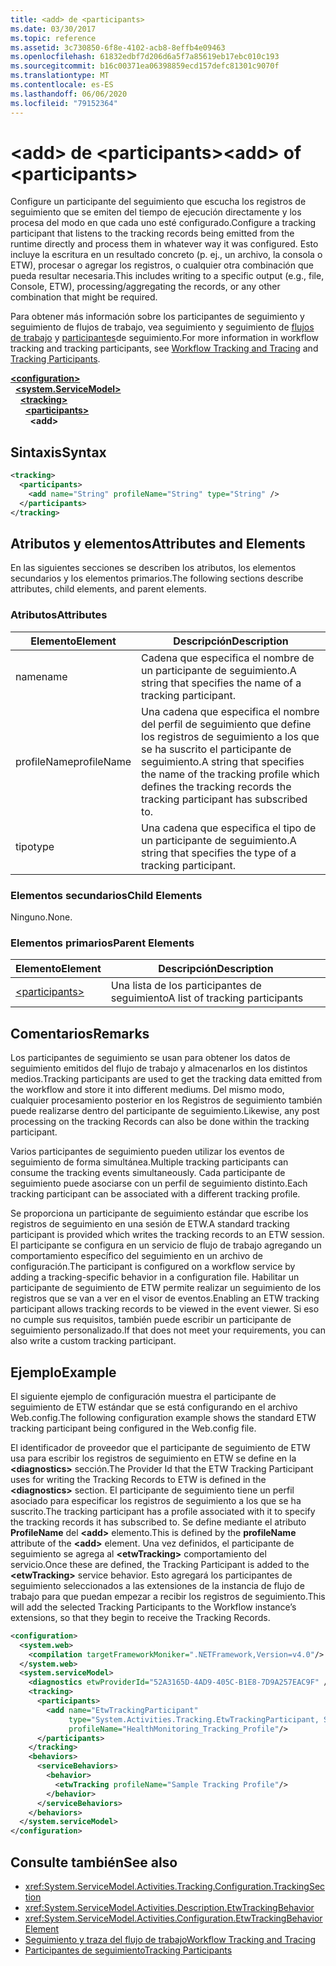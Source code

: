 ```yaml
---
title: <add> de <participants>
ms.date: 03/30/2017
ms.topic: reference
ms.assetid: 3c730850-6f8e-4102-acb8-8effb4e09463
ms.openlocfilehash: 61832edbf7d206d6a5f7a85619eb17ebc010c193
ms.sourcegitcommit: b16c00371ea06398859ecd157defc81301c9070f
ms.translationtype: MT
ms.contentlocale: es-ES
ms.lasthandoff: 06/06/2020
ms.locfileid: "79152364"
---
```

# <a name="add-of-participants"></a><span data-ttu-id="b0439-102">\<add> de \<participants></span><span class="sxs-lookup"><span data-stu-id="b0439-102">\<add> of \<participants></span></span>
<span data-ttu-id="b0439-103">Configure un participante del seguimiento que escucha los registros de seguimiento que se emiten del tiempo de ejecución directamente y los procesa del modo en que cada uno esté configurado.</span><span class="sxs-lookup"><span data-stu-id="b0439-103">Configure a tracking participant that listens to the tracking records being emitted from the runtime directly and process them in whatever way it was configured.</span></span> <span data-ttu-id="b0439-104">Esto incluye la escritura en un resultado concreto (p. ej., un archivo, la consola o ETW), procesar o agregar los registros, o cualquier otra combinación que pueda resultar necesaria.</span><span class="sxs-lookup"><span data-stu-id="b0439-104">This includes writing to a specific output (e.g., file, Console, ETW), processing/aggregating the records, or any other combination that might be required.</span></span>  
  
 <span data-ttu-id="b0439-105">Para obtener más información sobre los participantes de seguimiento y seguimiento de flujos de trabajo, vea seguimiento y seguimiento de [flujos de trabajo](../../../windows-workflow-foundation/workflow-tracking-and-tracing.md) y [participantes](../../../windows-workflow-foundation/tracking-participants.md)de seguimiento.</span><span class="sxs-lookup"><span data-stu-id="b0439-105">For more information in workflow tracking and tracking participants, see [Workflow Tracking and Tracing](../../../windows-workflow-foundation/workflow-tracking-and-tracing.md) and [Tracking Participants](../../../windows-workflow-foundation/tracking-participants.md).</span></span>  
  
[**\<configuration>**](../configuration-element.md)\
&nbsp;&nbsp;[**\<system.ServiceModel>**](system-servicemodel-of-workflow.md)\
&nbsp;&nbsp;&nbsp;&nbsp;[**\<tracking>**](tracking.md)\
&nbsp;&nbsp;&nbsp;&nbsp;&nbsp;&nbsp;[**\<participants>**](participants.md)\
&nbsp;&nbsp;&nbsp;&nbsp;&nbsp;&nbsp;&nbsp;&nbsp;**\<add>**  
  
## <a name="syntax"></a><span data-ttu-id="b0439-106">Sintaxis</span><span class="sxs-lookup"><span data-stu-id="b0439-106">Syntax</span></span>  
  
```xml
<tracking>
  <participants>
    <add name="String" profileName="String" type="String" />
  </participants>
</tracking>
```  
  
## <a name="attributes-and-elements"></a><span data-ttu-id="b0439-107">Atributos y elementos</span><span class="sxs-lookup"><span data-stu-id="b0439-107">Attributes and Elements</span></span>  
 <span data-ttu-id="b0439-108">En las siguientes secciones se describen los atributos, los elementos secundarios y los elementos primarios.</span><span class="sxs-lookup"><span data-stu-id="b0439-108">The following sections describe attributes, child elements, and parent elements.</span></span>  
  
### <a name="attributes"></a><span data-ttu-id="b0439-109">Atributos</span><span class="sxs-lookup"><span data-stu-id="b0439-109">Attributes</span></span>  
  
|<span data-ttu-id="b0439-110">Elemento</span><span class="sxs-lookup"><span data-stu-id="b0439-110">Element</span></span>|<span data-ttu-id="b0439-111">Descripción</span><span class="sxs-lookup"><span data-stu-id="b0439-111">Description</span></span>|  
|-------------|-----------------|  
|<span data-ttu-id="b0439-112">name</span><span class="sxs-lookup"><span data-stu-id="b0439-112">name</span></span>|<span data-ttu-id="b0439-113">Cadena que especifica el nombre de un participante de seguimiento.</span><span class="sxs-lookup"><span data-stu-id="b0439-113">A string that specifies the name of a tracking participant.</span></span>|  
|<span data-ttu-id="b0439-114">profileName</span><span class="sxs-lookup"><span data-stu-id="b0439-114">profileName</span></span>|<span data-ttu-id="b0439-115">Una cadena que especifica el nombre del perfil de seguimiento que define los registros de seguimiento a los que se ha suscrito el participante de seguimiento.</span><span class="sxs-lookup"><span data-stu-id="b0439-115">A string that specifies the name of the tracking profile which defines the tracking records the tracking participant has subscribed to.</span></span>|  
|<span data-ttu-id="b0439-116">tipo</span><span class="sxs-lookup"><span data-stu-id="b0439-116">type</span></span>|<span data-ttu-id="b0439-117">Una cadena que especifica el tipo de un participante de seguimiento.</span><span class="sxs-lookup"><span data-stu-id="b0439-117">A string that specifies the type of a tracking participant.</span></span>|  
  
### <a name="child-elements"></a><span data-ttu-id="b0439-118">Elementos secundarios</span><span class="sxs-lookup"><span data-stu-id="b0439-118">Child Elements</span></span>  
 <span data-ttu-id="b0439-119">Ninguno.</span><span class="sxs-lookup"><span data-stu-id="b0439-119">None.</span></span>  
  
### <a name="parent-elements"></a><span data-ttu-id="b0439-120">Elementos primarios</span><span class="sxs-lookup"><span data-stu-id="b0439-120">Parent Elements</span></span>  
  
|<span data-ttu-id="b0439-121">Elemento</span><span class="sxs-lookup"><span data-stu-id="b0439-121">Element</span></span>|<span data-ttu-id="b0439-122">Descripción</span><span class="sxs-lookup"><span data-stu-id="b0439-122">Description</span></span>|  
|-------------|-----------------|  
|[\<participants>](participants.md)|<span data-ttu-id="b0439-123">Una lista de los participantes de seguimiento</span><span class="sxs-lookup"><span data-stu-id="b0439-123">A list of tracking participants</span></span>|  
  
## <a name="remarks"></a><span data-ttu-id="b0439-124">Comentarios</span><span class="sxs-lookup"><span data-stu-id="b0439-124">Remarks</span></span>  
 <span data-ttu-id="b0439-125">Los participantes de seguimiento se usan para obtener los datos de seguimiento emitidos del flujo de trabajo y almacenarlos en los distintos medios.</span><span class="sxs-lookup"><span data-stu-id="b0439-125">Tracking participants are used to get the tracking data emitted from the workflow and store it into different mediums.</span></span> <span data-ttu-id="b0439-126">Del mismo modo, cualquier procesamiento posterior en los Registros de seguimiento también puede realizarse dentro del participante de seguimiento.</span><span class="sxs-lookup"><span data-stu-id="b0439-126">Likewise, any post processing on the tracking Records can also be done within the tracking participant.</span></span>  
  
 <span data-ttu-id="b0439-127">Varios participantes de seguimiento pueden utilizar los eventos de seguimiento de forma simultánea.</span><span class="sxs-lookup"><span data-stu-id="b0439-127">Multiple tracking participants can consume the tracking events simultaneously.</span></span> <span data-ttu-id="b0439-128">Cada participante de seguimiento puede asociarse con un perfil de seguimiento distinto.</span><span class="sxs-lookup"><span data-stu-id="b0439-128">Each tracking participant can be associated with a different tracking profile.</span></span>  
  
 <span data-ttu-id="b0439-129">Se proporciona un participante de seguimiento estándar que escribe los registros de seguimiento en una sesión de ETW.</span><span class="sxs-lookup"><span data-stu-id="b0439-129">A standard tracking participant is provided which writes the tracking records to an ETW session.</span></span> <span data-ttu-id="b0439-130">El participante se configura en un servicio de flujo de trabajo agregando un comportamiento específico del seguimiento en un archivo de configuración.</span><span class="sxs-lookup"><span data-stu-id="b0439-130">The participant is configured on a workflow service by adding a tracking-specific behavior in a configuration file.</span></span> <span data-ttu-id="b0439-131">Habilitar un participante de seguimiento de ETW permite realizar un seguimiento de los registros que se van a ver en el visor de eventos.</span><span class="sxs-lookup"><span data-stu-id="b0439-131">Enabling an ETW tracking participant allows tracking records to be viewed in the event viewer.</span></span> <span data-ttu-id="b0439-132">Si eso no cumple sus requisitos, también puede escribir un participante de seguimiento personalizado.</span><span class="sxs-lookup"><span data-stu-id="b0439-132">If that does not meet your requirements, you can also write a custom tracking participant.</span></span>  
  
## <a name="example"></a><span data-ttu-id="b0439-133">Ejemplo</span><span class="sxs-lookup"><span data-stu-id="b0439-133">Example</span></span>  
 <span data-ttu-id="b0439-134">El siguiente ejemplo de configuración muestra el participante de seguimiento de ETW estándar que se está configurando en el archivo Web.config.</span><span class="sxs-lookup"><span data-stu-id="b0439-134">The following configuration example shows the standard ETW tracking participant being configured in the Web.config file.</span></span>  
  
 <span data-ttu-id="b0439-135">El identificador de proveedor que el participante de seguimiento de ETW usa para escribir los registros de seguimiento en ETW se define en la **\<diagnostics>** sección.</span><span class="sxs-lookup"><span data-stu-id="b0439-135">The Provider Id that the ETW Tracking Participant uses for writing the Tracking Records to ETW is defined in the **\<diagnostics>** section.</span></span> <span data-ttu-id="b0439-136">El participante de seguimiento tiene un perfil asociado para especificar los registros de seguimiento a los que se ha suscrito.</span><span class="sxs-lookup"><span data-stu-id="b0439-136">The tracking participant has a profile associated with it to specify the tracking records it has subscribed to.</span></span> <span data-ttu-id="b0439-137">Se define mediante el atributo **ProfileName** del **\<add>** elemento.</span><span class="sxs-lookup"><span data-stu-id="b0439-137">This is defined by the **profileName** attribute of the **\<add>** element.</span></span> <span data-ttu-id="b0439-138">Una vez definidos, el participante de seguimiento se agrega al **\<etwTracking>** comportamiento del servicio.</span><span class="sxs-lookup"><span data-stu-id="b0439-138">Once these are defined, the Tracking Participant is added to the **\<etwTracking>** service behavior.</span></span> <span data-ttu-id="b0439-139">Esto agregará los participantes de seguimiento seleccionados a las extensiones de la instancia de flujo de trabajo para que puedan empezar a recibir los registros de seguimiento.</span><span class="sxs-lookup"><span data-stu-id="b0439-139">This will add the selected Tracking Participants to the Workflow instance’s extensions, so that they begin to receive the Tracking Records.</span></span>  
  
```xml  
<configuration>
  <system.web>
    <compilation targetFrameworkMoniker=".NETFramework,Version=v4.0"/>
  </system.web>
  <system.serviceModel>
    <diagnostics etwProviderId="52A3165D-4AD9-405C-B1E8-7D9A257EAC9F" />
    <tracking>
      <participants>
        <add name="EtwTrackingParticipant"
             type="System.Activities.Tracking.EtwTrackingParticipant, System.Activities, Version=4.0.0.0, Culture=neutral, PublicKeyToken=31bf3856ad364e35"
             profileName="HealthMonitoring_Tracking_Profile"/>
      </participants>
    </tracking>
    <behaviors>
      <serviceBehaviors>
        <behavior>
          <etwTracking profileName="Sample Tracking Profile"/>  
        </behavior>
      </serviceBehaviors>
    </behaviors>
  </system.serviceModel>
</configuration>  
```  
  
## <a name="see-also"></a><span data-ttu-id="b0439-140">Consulte también</span><span class="sxs-lookup"><span data-stu-id="b0439-140">See also</span></span>

- <xref:System.ServiceModel.Activities.Tracking.Configuration.TrackingSection>
- <xref:System.ServiceModel.Activities.Description.EtwTrackingBehavior>
- <xref:System.ServiceModel.Activities.Configuration.EtwTrackingBehaviorElement>
- [<span data-ttu-id="b0439-141">Seguimiento y traza del flujo de trabajo</span><span class="sxs-lookup"><span data-stu-id="b0439-141">Workflow Tracking and Tracing</span></span>](../../../windows-workflow-foundation/workflow-tracking-and-tracing.md)
- [<span data-ttu-id="b0439-142">Participantes de seguimiento</span><span class="sxs-lookup"><span data-stu-id="b0439-142">Tracking Participants</span></span>](../../../windows-workflow-foundation/tracking-participants.md)
